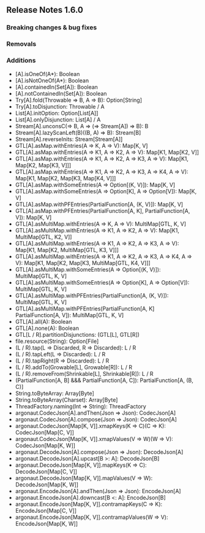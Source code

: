 ## Release Notes 1.6.0

### Breaking changes & bug fixes

### Removals

### Additions
+ [A].isOneOf(A*): Boolean
+ [A].isNotOneOf(A*): Boolean
+ [A].containedIn(Set[A]): Boolean
+ [A].notContainedIn(Set[A]): Boolean
+ Try[A].fold(Throwable => B, A => B): Option[String]
+ Try[A].toDisjunction: Throwable \/ A
+ List[A].initOption: Option[List[A]]
+ List[A].onlyDisjunction: List[A] \/ A
+ Stream[A].unconsC(=> B, A => (=> Stream[A]) => B): B
+ Stream[A].lazyScanLeft(B)((B, A) => B): Stream[B]
+ Stream[A].reverseInits: Stream[Stream[A]]
+ GTL[A].asMap.withEntries(A => K, A => V): Map[K, V]
+ GTL[A].asMap.withEntries(A => K1, A => K2, A => V): Map[K1, Map[K2, V]]
+ GTL[A].asMap.withEntries(A => K1, A => K2, A => K3, A => V): Map[K1, Map[K2, Map[K3, V]]]
+ GTL[A].asMap.withEntries(A => K1, A => K2, A => K3, A => K4, A => V): Map[K1, Map[K2, Map[K3, Map[K4, V]]]
+ GTL[A].asMap.withSomeEntries(A => Option[(K, V)]): Map[K, V]
+ GTL[A].asMap.withSomeEntries(A => Option[K], A => Option[V]): Map[K, V]
+ GTL[A].asMap.withPFEntries(PartialFunction[A, (K, V)]): Map[K, V]
+ GTL[A].asMap.withPFEntries(PartialFunction[A, K], PartialFunction[A, V]): Map[K, V]
+ GTL[A].asMultiMap.withEntries(A => K, A => V): MultiMap[GTL, K, V]
+ GTL[A].asMultiMap.withEntries(A => K1, A => K2, A => V): Map[K1, MultiMap[GTL, K2, V]]
+ GTL[A].asMultiMap.withEntries(A => K1, A => K2, A => K3, A => V): Map[K1, Map[K2, MultiMap[GTL, K3, V]]]
+ GTL[A].asMultiMap.withEntries(A => K1, A => K2, A => K3, A => K4, A => V): Map[K1, Map[K2, Map[K3, MultiMap[GTL, K4, V]]]
+ GTL[A].asMultiMap.withSomeEntries(A => Option[(K, V)]): MultiMap[GTL, K, V]
+ GTL[A].asMultiMap.withSomeEntries(A => Option[K], A => Option[V]): MultiMap[GTL, K, V]
+ GTL[A].asMultiMap.withPFEntries(PartialFunction[A, (K, V)]): MultiMap[GTL, K, V]
+ GTL[A].asMultiMap.withPFEntries(PartialFunction[A, K] PartialFunction[A, V]): MultiMap[GTL, K, V]
+ GTL[A].all(A): Boolean
+ GTL[A].none(A): Boolean
+ GTL[L \/ R].partitionDisjunctions: (GTL[L], GTL[R])
+ file.resource(String): Option[File]
+ (L \/ R).tap(L => Discarded, R => Discarded): L \/ R
+ (L \/ R).tapLeft(L => Discarded): L \/ R
+ (L \/ R).tapRight(R => Discarded): L \/ R
+ (L \/ R).addTo(Growable[L], Growable[R]): L \/ R
+ (L \/ R).removeFrom(Shrinkable[L], Shrinkable[R]): L \/ R
+ (PartialFunction[A, B] &&& PartialFunction[A, C]): PartialFunction[A, (B, C)]
+ String.toByteArray: Array[Byte]
+ String.toByteArray(Charset): Array[Byte]
+ ThreadFactory.naming(Int => String): ThreadFactory
+ argonaut.CodecJson[A].andThen(Json => Json): CodecJson[A]
+ argonaut.CodecJson[A].compose(Json => Json): CodecJson[A]
+ argonaut.CodecJson[Map[K, V]].xmapKeys(K ⇒ C)(C ⇒ K): CodecJson[Map[C, V]]
+ argonaut.CodecJson[Map[K, V]].xmapValues(V => W)(W => V): CodecJson[Map[K, W]]
+ argonaut.DecodeJson[A].compose(Json => Json): DecodeJson[A]
+ argonaut.DecodeJson[A].upcast[B >: A]: DecodeJson[B]
+ argonaut.DecodeJson[Map[K, V]].mapKeys(K => C): DecodeJson[Map[C, V]]
+ argonaut.DecodeJson[Map[K, V]].mapValues(V => W): DecodeJson[Map[K, W]]
+ argonaut.EncodeJson[A].andThen(Json => Json): EncodeJson[A]
+ argonaut.EncodeJson[A].downcast[B <: A]: EncodeJson[B]
+ argonaut.EncodeJson[Map[K, V]].contramapKeys(C => K): EncodeJson[Map[C, V]]
+ argonaut.EncodeJson[Map[K, V]].contramapValues(W => V): EncodeJson[Map[K, W]]
